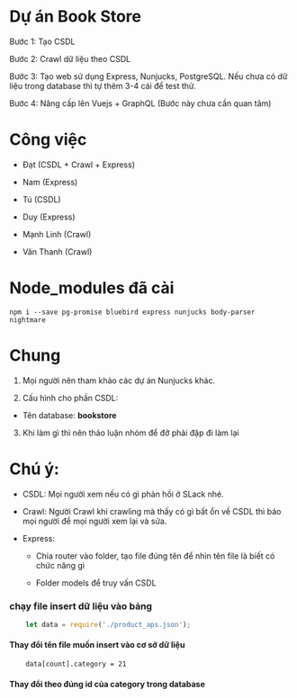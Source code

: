 # Dự án Book Store

Bước 1: Tạo CSDL

Bước 2: Crawl dữ liệu theo CSDL

Bước 3: Tạo web sử dụng Express, Nunjucks, PostgreSQL. Nếu chưa có dữ liệu trong database thì tự thêm 3-4 cái để test thử.

Bước 4: Nâng cấp lên Vuejs + GraphQL (Bước này chưa cần quan tâm)

# Công việc

- Đạt (CSDL + Crawl + Express)

- Nam (Express)

- Tú (CSDL)

- Duy (Express)

- Mạnh Linh (Crawl)

- Văn Thanh (Crawl)

# Node_modules đã cài

```
npm i --save pg-promise bluebird express nunjucks body-parser nightmare
```

# Chung

1. Mọi người nên tham khảo các dự án Nunjucks khác.

2. Cấu hình cho phần CSDL:

- Tên database: **bookstore**

3. Khi làm gì thì nên thảo luận nhóm để đỡ phải đập đi làm lại

# Chú ý:

- CSDL: Mọi người xem nếu có gì phản hồi ở SLack nhé. 

- Crawl: Người Crawl khi crawling mà thấy có gì bất ổn về CSDL thì báo mọi người để mọi người xem lại và sửa.

- Express: 

    + Chia router vào folder, tạo file đúng tên để nhìn tên file là biết có chức năng gì
    
    + Folder models để truy vấn CSDL

###  chạy file insert dữ liệu vào bảng
```javascript
    let data = require('./product_aps.json');
```
#### Thay đổi tên file muốn insert vào cơ sở dữ liệu

```
    data[count].category = 21
```
#### Thay đổi theo đúng id của category trong database